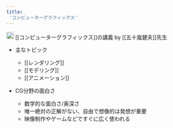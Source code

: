 ```yaml
---
title:
 'コンピューターグラフィックス'
---
```


<img src='https://scrapbox.io/api/pages/blu3mo-public/情報科学の達人/icon' alt='情報科学の達人.icon' height="19.5"/> [[コンピューターグラフィックス]]の講義 by [[五十嵐健夫]]先生

- 主なトピック
    - [[レンダリング]]
    - [[モデリング]]
    - [[アニメーション]]

- CG分野の面白さ
    - 数学的な面白さ/奥深さ
    - 唯一絶対の正解がない、自由で想像的は発想が重要
    - 映像制作やゲームなどですぐに広く使われる
